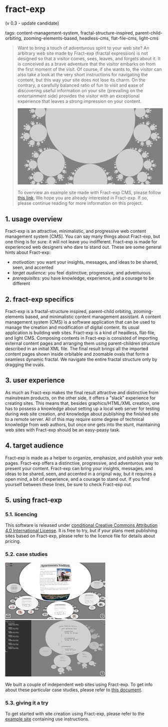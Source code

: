 # fract-exp

(v 0.3 - update candidate)

tags: content-management-system, fractal-structure-inspired, parent-child-orbiting, zooming-elements-based, headless-cms, flat-file-cms, light-cms

> Want to bring a touch of adventurous spirit to your web site? An arbitrary web site made by Fract-exp (fractal expression) is not designed so that a visitor comes, sees, leaves, and forgets about it. It is conceived as a brave adventure that the visitor embarks on from the first moment of the visit. Of course, if she wants to, the visitor can also take a look at the very short instructions for navigating the content, but this way your site does not lose its charm. On the contrary, a carefully balanced ratio of fun to visit and ease of discovering useful information on your site (prevailing on the entertainment side) provides the visitor with an exceptional experience that leaves a strong impression on your content.
> 
> ![](media/socmedia.png)
> 
> To overview an example site made with Fract-exp CMS, please follow [this link](https://contrast-zone.github.io/fract-exp/). We hope you are already interested in Fract-exp. If so, please continue reading for more information on this project.

## 1. usage overview

Fract-exp is an attractive, minimalistic, and progressive web content management system [CMS]. You can say many things about Fract-exp, but one thing is for sure: it will not leave you indifferent. Fract-exp is made for experienced web designers who dare to stand out. These are some general hints about Fract-exp:

- *motivation:* you want your insights, messages, and ideas to be shared, seen, and accented
- *target audience:* you feel distinctive, progressive, and adventurous
- *prerequisites:* you have knowledge, experience, and a courage to be different


## 2. fract-exp specifics

Fract-exp is a fractal-structure inspired, parent-child orbiting, zooming-elements based, and minimalistic content management assistant. A content management system (CMS) is a software application that can be used to manage the creation and modification of digital content. Its usual application is building web sites. Fract-exp is a kind of headless, flat-file, and light CMS. Composing contents in Fract-exp is consisted of importing external content pages and arranging them using parent-children structure described in an initial XML file. The final result brings all the imported content pages shown inside orbitable and zoomable ovals that form a seamless dynamic fractal. We navigate the entire fractal structure only by dragging the ovals.

## 3. user experience

As much as Fract-exp makes the final result attractive and distinctive from mainstream products, on the other side, it offers a "slack" experience for creating sites. This means that, besides graphics/HTML/XML creation, one has to possess a knowledge about setting up a local web server for testing during web site creation, and knowledge about publishing the finished site to a remote server. All of this may require some degree of technical knowledge from web authors, but once one gets into the stunt, maintaining web sites with Fract-exp should be an easy-peasy task.

## 4. target audience

Fract-exp is made as a helper to organize, emphasize, and publish your web pages. Fract-exp offers a distinctive, progressive, and adventurous way to present your content. Fract-exp can bring your insights, messages, and ideas to be shared, seen, and accented in a original way, but it requires a open mind, a bit of experience, and a courage to stand out. If you find yourself between these lines, be sure to check Fract-exp out.

## 5. using fract-exp

### 5.1. licencing

This software is released under [conditional Creative Commons Attribution 4.0 International License](LICENSE). It is free to try, but if your plans meet publishing sites based on Fract-exp, please refer to the licence file for details about pricing.

### 5.2. case studies

![](media/ssh-320-apv.png) ![](media/ssh-320-atomizer.png)

We built a couple of independent web sites using Fract-exp. To get info about these particular case studies, please refer to [this document](case-study.md).

### 5.3. giving it a try

To get started with site creation using Fract-exp, please refer to the [example site](https://contrast-zone.github.io/fract-exp/) containing use instructions.

